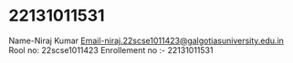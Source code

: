 # 22131011531
Name-Niraj Kumar
Email-niraj.22scse1011423@galgotiasuniversity.edu.in
Rool no: 22scse1011423
Enrollement no :- 22131011531
